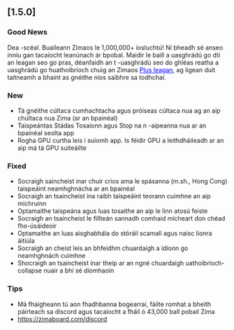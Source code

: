## [1.5.0]
### Good News
Dea -scéal. Buaileann Zimaos le 1,000,000+ íosluchtú! Ní bheadh ​​sé anseo inniu gan tacaíocht leanúnach ár bpobal. Maidir le baill a uasghrádú go dtí an leagan seo go pras, déanfaidh an t -uasghrádú seo do ghléas reatha a uasghrádú go huathoibríoch chuig an Zimaos <a href="https://www.zimaspace.com/zimaos/pricing" target="_blank" style="color:blue">Plus leagan</a>, ag ligean duit taitneamh a bhaint as gnéithe níos saibhre sa todhchaí.
### New
- Tá gnéithe cúltaca cumhachtacha agus próiseas cúltaca nua ag an aip chúltaca nua Zima (ar an bpainéal)
- Taispeántas Stádas Tosaíonn agus Stop na n -aipeanna nua ar an bpainéal seolta app
- Rogha GPU curtha leis i suíomh app. Is féidir GPU a leithdháileadh ar an aip má tá GPU suiteáilte
### Fixed
- Socraigh saincheist inar chuir crios ama le spásanna (m.sh., Hong Cong) taispeáint neamhghnácha ar an bpainéal
- Socraigh an tsaincheist ina raibh taispeáint teorann cuimhne an aip míchruinn
- Optamaithe taispeána agus luas tosaithe an aip le linn atosú feiste
- Socraigh an tsaincheist le fillteán sannadh comhaid mícheart don chéad fho-úsáideoir
- Optamaithe an luas aisghabhála do stóráil scamall agus naisc líonra áitiúla
- Socraigh an cheist leis an bhfeidhm chuardaigh a ídíonn go neamhghnách cuimhne
- Shocraigh an tsaincheist inar theip ar an ngné chuardaigh uathoibríoch-collapse nuair a bhí sé díomhaoin
### Tips
- Má fhaigheann tú aon fhadhbanna bogearraí, fáilte romhat a bheith páirteach sa discord agus tacaíocht a fháil ó 43,000 ball pobail Zima
- <a href = "https://zimaboard.com/discord" target = "_ blank" style = "color: blue"> https://zimaboard.com/discord </a>
